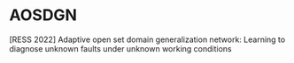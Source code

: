 # AOSDGN
[RESS 2022] Adaptive open set domain generalization network: Learning to diagnose unknown faults under unknown working conditions
